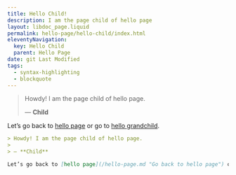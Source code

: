 ```yaml
---
title: Hello Child!
description: I am the page child of hello page
layout: libdoc_page.liquid
permalink: hello-page/hello-child/index.html
eleventyNavigation:
  key: Hello Child
  parent: Hello Page
date: git Last Modified
tags:
  - syntax-highlighting
  - blockquote
---
```


> Howdy! I am the page child of hello page.
>
> ― **Child**

Let’s go back to [hello page](/hello-page.md "Go back to hello page") or go to [hello grandchild](/hello-grandchild.md "Go to hello grandchild page").

```markdown
> Howdy! I am the page child of hello page.
>
> ― **Child**

Let’s go back to [hello page](/hello-page.md "Go back to hello page") or go to [hello grandchild](/hello-grandchild.md "Go to hello grandchild page").
```
